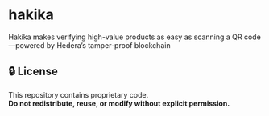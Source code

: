 # hakika
Hakika makes verifying high-value products as easy as scanning a QR code—powered by Hedera’s tamper-proof blockchain



## 🔒 License  
This repository contains proprietary code.  
**Do not redistribute, reuse, or modify without explicit permission.** 
